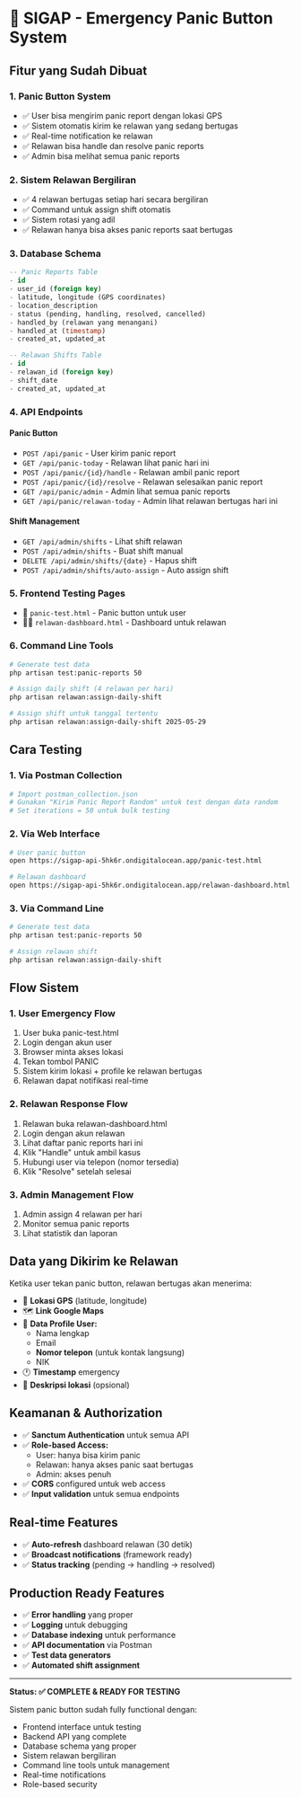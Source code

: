 # 🚨 SIGAP - Emergency Panic Button System

## Fitur yang Sudah Dibuat

### 1. **Panic Button System**
- ✅ User bisa mengirim panic report dengan lokasi GPS
- ✅ Sistem otomatis kirim ke relawan yang sedang bertugas
- ✅ Real-time notification ke relawan
- ✅ Relawan bisa handle dan resolve panic reports
- ✅ Admin bisa melihat semua panic reports

### 2. **Sistem Relawan Bergiliran**
- ✅ 4 relawan bertugas setiap hari secara bergiliran
- ✅ Command untuk assign shift otomatis
- ✅ Sistem rotasi yang adil
- ✅ Relawan hanya bisa akses panic reports saat bertugas

### 3. **Database Schema**
```sql
-- Panic Reports Table
- id
- user_id (foreign key)
- latitude, longitude (GPS coordinates)
- location_description
- status (pending, handling, resolved, cancelled)
- handled_by (relawan yang menangani)
- handled_at (timestamp)
- created_at, updated_at

-- Relawan Shifts Table
- id
- relawan_id (foreign key)
- shift_date
- created_at, updated_at
```

### 4. **API Endpoints**

#### Panic Button
- `POST /api/panic` - User kirim panic report
- `GET /api/panic-today` - Relawan lihat panic hari ini
- `POST /api/panic/{id}/handle` - Relawan ambil panic report
- `POST /api/panic/{id}/resolve` - Relawan selesaikan panic report
- `GET /api/panic/admin` - Admin lihat semua panic reports
- `GET /api/panic/relawan-today` - Admin lihat relawan bertugas hari ini

#### Shift Management
- `GET /api/admin/shifts` - Lihat shift relawan
- `POST /api/admin/shifts` - Buat shift manual
- `DELETE /api/admin/shifts/{date}` - Hapus shift
- `POST /api/admin/shifts/auto-assign` - Auto assign shift

### 5. **Frontend Testing Pages**
- 📱 `panic-test.html` - Panic button untuk user
- 👮‍♂️ `relawan-dashboard.html` - Dashboard untuk relawan

### 6. **Command Line Tools**
```bash
# Generate test data
php artisan test:panic-reports 50

# Assign daily shift (4 relawan per hari)
php artisan relawan:assign-daily-shift

# Assign shift untuk tanggal tertentu
php artisan relawan:assign-daily-shift 2025-05-29
```

## Cara Testing

### 1. **Via Postman Collection**
```bash
# Import postman_collection.json
# Gunakan "Kirim Panic Report Random" untuk test dengan data random
# Set iterations = 50 untuk bulk testing
```

### 2. **Via Web Interface**
```bash
# User panic button
open https://sigap-api-5hk6r.ondigitalocean.app/panic-test.html

# Relawan dashboard
open https://sigap-api-5hk6r.ondigitalocean.app/relawan-dashboard.html
```

### 3. **Via Command Line**
```bash
# Generate test data
php artisan test:panic-reports 50

# Assign relawan shift
php artisan relawan:assign-daily-shift
```

## Flow Sistem

### 1. **User Emergency Flow**
1. User buka panic-test.html
2. Login dengan akun user
3. Browser minta akses lokasi
4. Tekan tombol PANIC
5. Sistem kirim lokasi + profile ke relawan bertugas
6. Relawan dapat notifikasi real-time

### 2. **Relawan Response Flow**
1. Relawan buka relawan-dashboard.html
2. Login dengan akun relawan
3. Lihat daftar panic reports hari ini
4. Klik "Handle" untuk ambil kasus
5. Hubungi user via telepon (nomor tersedia)
6. Klik "Resolve" setelah selesai

### 3. **Admin Management Flow**
1. Admin assign 4 relawan per hari
2. Monitor semua panic reports
3. Lihat statistik dan laporan

## Data yang Dikirim ke Relawan

Ketika user tekan panic button, relawan bertugas akan menerima:
- 📍 **Lokasi GPS** (latitude, longitude)
- 🗺️ **Link Google Maps** 
- 👤 **Data Profile User:**
  - Nama lengkap
  - Email
  - **Nomor telepon** (untuk kontak langsung)
  - NIK
- 🕐 **Timestamp** emergency
- 📝 **Deskripsi lokasi** (opsional)

## Keamanan & Authorization

- ✅ **Sanctum Authentication** untuk semua API
- ✅ **Role-based Access:**
  - User: hanya bisa kirim panic
  - Relawan: hanya akses panic saat bertugas
  - Admin: akses penuh
- ✅ **CORS** configured untuk web access
- ✅ **Input validation** untuk semua endpoints

## Real-time Features

- ✅ **Auto-refresh** dashboard relawan (30 detik)
- ✅ **Broadcast notifications** (framework ready)
- ✅ **Status tracking** (pending → handling → resolved)

## Production Ready Features

- ✅ **Error handling** yang proper
- ✅ **Logging** untuk debugging
- ✅ **Database indexing** untuk performance
- ✅ **API documentation** via Postman
- ✅ **Test data generators**
- ✅ **Automated shift assignment**

---

**Status: ✅ COMPLETE & READY FOR TESTING**

Sistem panic button sudah fully functional dengan:
- Frontend interface untuk testing
- Backend API yang complete
- Database schema yang proper
- Sistem relawan bergiliran
- Command line tools untuk management
- Real-time notifications
- Role-based security

